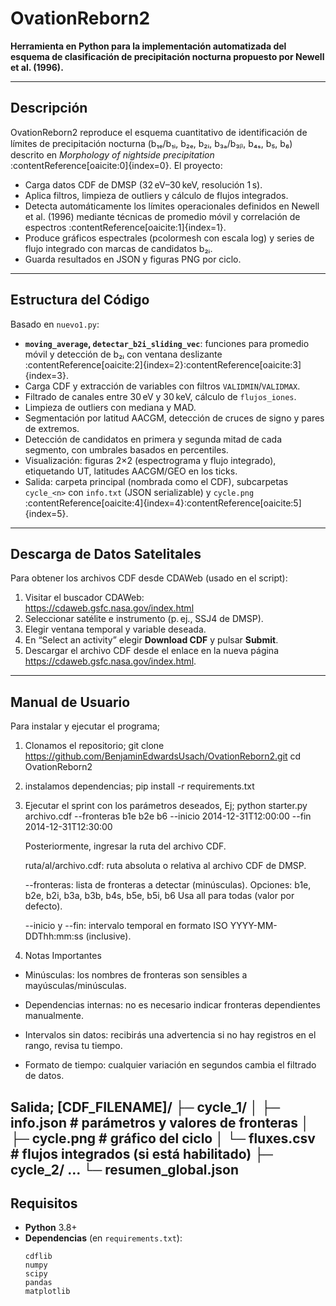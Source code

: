 # OvationReborn2

**Herramienta en Python para la implementación automatizada del esquema de clasificación de precipitación nocturna propuesto por Newell et al. (1996).**

---

## Descripción

OvationReborn2 reproduce el esquema cuantitativo de identificación de límites de precipitación nocturna (b₁ₑ/b₁ᵢ, b₂ₑ, b₂ᵢ, b₃ₐ/b₃ᵦ, b₄ₛ, b₅, b₆) descrito en *Morphology of nightside precipitation* :contentReference[oaicite:0]{index=0}. El proyecto:

- Carga datos CDF de DMSP (32 eV–30 keV, resolución 1 s).  
- Aplica filtros, limpieza de outliers y cálculo de flujos integrados.  
- Detecta automáticamente los límites operacionales definidos en Newell et al. (1996) mediante técnicas de promedio móvil y correlación de espectros :contentReference[oaicite:1]{index=1}.  
- Produce gráficos espectrales (pcolormesh con escala log) y series de flujo integrado con marcas de candidatos b₂ᵢ.  
- Guarda resultados en JSON y figuras PNG por ciclo.

---

## Estructura del Código

Basado en `nuevo1.py`:

- **`moving_average`, `detectar_b2i_sliding_vec`**: funciones para promedio móvil y detección de b₂ᵢ con ventana deslizante :contentReference[oaicite:2]{index=2}:contentReference[oaicite:3]{index=3}.  
- Carga CDF y extracción de variables con filtros `VALIDMIN`/`VALIDMAX`.  
- Filtrado de canales entre 30 eV y 30 keV, cálculo de `flujos_iones`.  
- Limpieza de outliers con mediana y MAD.  
- Segmentación por latitud AACGM, detección de cruces de signo y pares de extremos.  
- Detección de candidatos en primera y segunda mitad de cada segmento, con umbrales basados en percentiles.  
- Visualización: figuras 2×2 (espectrograma y flujo integrado), etiquetando UT, latitudes AACGM/GEO en los ticks.  
- Salida: carpeta principal (nombrada como el CDF), subcarpetas `cycle_<n>` con `info.txt` (JSON serializable) y `cycle.png` :contentReference[oaicite:4]{index=4}:contentReference[oaicite:5]{index=5}.

---

## Descarga de Datos Satelitales

Para obtener los archivos CDF desde CDAWeb (usado en el script):

1. Visitar el buscador CDAWeb:  
   https://cdaweb.gsfc.nasa.gov/index.html  
2. Seleccionar satélite e instrumento (p. ej., SSJ4 de DMSP).  
3. Elegir ventana temporal y variable deseada.  
4. En “Select an activity” elegir **Download CDF** y pulsar **Submit**.  
5. Descargar el archivo CDF desde el enlace en la nueva página https://cdaweb.gsfc.nasa.gov/index.html.

---

## Manual de Usuario

Para instalar y ejecutar el programa;

1. Clonamos el repositorio;
   git clone https://github.com/BenjaminEdwardsUsach/OvationReborn2.git
   cd OvationReborn2
2. instalamos dependencias;
   pip install -r requirements.txt
3. Ejecutar el sprint con los parámetros deseados, Ej;
   python starter.py archivo.cdf --fronteras b1e b2e b6 --inicio 2014-12-31T12:00:00 --fin 2014-12-31T12:30:00

   Posteriormente, ingresar la ruta del archivo CDF.

   ruta/al/archivo.cdf: ruta absoluta o relativa al archivo CDF de DMSP.
   
   --fronteras: lista de fronteras a detectar (minúsculas). Opciones:
   b1e, b2e, b2i, b3a, b3b, b4s, b5e, b5i, b6
   Usa all para todas (valor por defecto).

   --inicio y --fin: intervalo temporal en formato ISO YYYY-MM-DDThh:mm:ss (inclusive).

 4. Notas Importantes
   - Minúsculas: los nombres de fronteras son sensibles a mayúsculas/minúsculas.
   
   - Dependencias internas: no es necesario indicar fronteras dependientes manualmente.
   
   - Intervalos sin datos: recibirás una advertencia si no hay registros en el rango, revisa tu tiempo.
   
   - Formato de tiempo: cualquier variación en segundos cambia el filtrado de datos.

Salida;
[CDF_FILENAME]/
  ├─ cycle_1/
  │   ├─ info.json      # parámetros y valores de fronteras
  │   ├─ cycle.png      # gráfico del ciclo
  │   └─ fluxes.csv     # flujos integrados (si está habilitado)
  ├─ cycle_2/ …
  └─ resumen_global.json
--

## Requisitos

- **Python** 3.8+  
- **Dependencias** (en `requirements.txt`):  
  ```text
  cdflib
  numpy
  scipy
  pandas
  matplotlib
